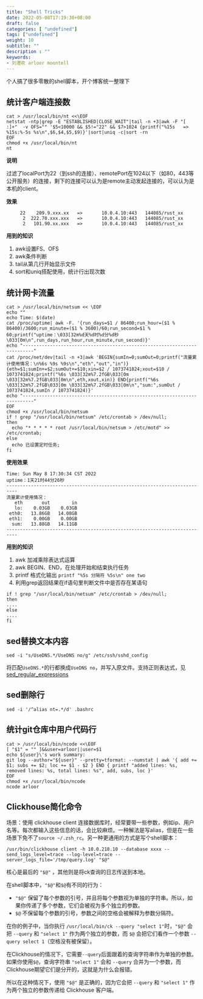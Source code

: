 ```yaml
---
title: "Shell Tricks"
date: 2022-05-08T17:19:30+08:00
draft: false
categories: [ "undefined"]
tags: ["undefined"]
weight: 10
subtitle: ""
description : ""
keywords:
- 刘港欢 arloor moontell
---
```


个人搞了很多零散的shell脚本，开个博客统一整理下
<!--more-->

## 统计客户端连接数

```shell
cat > /usr/local/bin/nt <<\EOF
netstat -ntp|grep -E "ESTABLISHED|CLOSE_WAIT"|tail -n +3|awk -F "[ :]+"  -v OFS="" '$5<10000 && $5!="22" && $7>1024 {printf("%15s   => %15s:%-5s %s\n",$6,$4,$5,$9)}'|sort|uniq -c|sort -rn
EOF
chmod +x /usr/local/bin/nt
nt
```

**说明**

过滤了localPort为22（到ssh的连接）、remotePort在1024以下（如80，443等公开服务）的连接，剩下的连接可以认为是remote主动发起连接的，可以认为是本机的client。

**效果**

```shell
     22    209.9.xxx.xx   =>       10.0.4.10:443   144085/rust_xx
      2  222.70.xxx.xxx   =>       10.0.4.10:443   144085/rust_xx
      2   101.90.xx.xxx   =>       10.0.4.10:443   144085/rust_xx
```

**用到的知识**

1. awk设置FS、OFS
2. awk条件判断
3. tail从第几行开始显示文件
4. sort和uniq搭配使用，统计行出现次数

## 统计网卡流量

```shell
cat > /usr/local/bin/netsum << \EOF
echo ""
echo Time: $(date)
cat /proc/uptime| awk -F. '{run_days=$1 / 86400;run_hour=($1 % 86400)/3600;run_minute=($1 % 3600)/60;run_second=$1 % 60;printf("uptime：\033[32m%d天%d时%d分%d秒\033[0m\n",run_days,run_hour,run_minute,run_second)}'
echo "--------------------------------------------------------------------------" 
cat /proc/net/dev|tail -n +3|awk 'BEGIN{sumIn=0;sumOut=0;printf("流量累计使用情况：\n%6s %9s %9s\n","eth","out","in")} {eth=$1;sumIn+=$2;sumOut+=$10;xin=$2 / 1073741824;xout=$10 / 1073741824;printf("%6s \033[32m%7.2fGB\033[0m \033[32m%7.2fGB\033[0m\n",eth,xout,xin)} END{printf("%6s \033[32m%7.2fGB\033[0m \033[32m%7.2fGB\033[0m\n","sum:",sumOut / 1073741824,sumIn / 1073741824)}'
echo "--------------------------------------------------------------------------"
EOF
chmod +x /usr/local/bin/netsum
if ! grep "/usr/local/bin/netsum" /etc/crontab > /dev/null; 
then 
  echo "* * * * * root /usr/local/bin/netsum > /etc/motd" >> /etc/crontab; 
else 
  echo 已设置定时任务; 
fi
```


**使用效果**

```shell
Time: Sun May 8 17:30:34 CST 2022
uptime：1天21时44分26秒
--------------------------------------------------------------------------
流量累计使用情况：
   eth       out        in
   lo:    0.03GB    0.03GB
 eth0:   13.86GB   14.08GB
 eth1:    0.00GB    0.00GB
  sum:   13.88GB   14.11GB
--------------------------------------------------------------------------
```

**用到的知识**

1. awk 加减乘除表达式运算
2. awk BEGIN、END，在处理开始和结束执行任务
3. printf 格式化输出 `printf "%5s 分隔符 %5s\n" one two`
4. 利用grep返回结果在if语句里判断文件中是否存在某语句

```shell
if ! grep "/usr/local/bin/netsum" /etc/crontab > /dev/null; 
then
....
else
....
fi
```


## sed替换文本内容

```shell
sed -i "s/UseDNS.*/UseDNS no/g" /etc/ssh/sshd_config
```

将匹配`UseDNS.*`的行都换成`UseDNS no`，并写入原文件。支持正则表达式，见[sed_regular_expressions](https://www.yiibai.com/sed/sed_regular_expressions.html)

## sed删除行

```shell
sed -i '/^alias nt=.*/d' .bashrc
```

## 统计git仓库中用户代码行

```shell
cat > /usr/local/bin/ncode <<\EOF
[ "$1" = "" ]&&user=arloor||user=$1
echo ${user}\'s work summary:
git log --author="${user}" --pretty=tformat: --numstat | awk '{ add += $1; subs += $2; loc += $1 - $2 } END { printf "added lines: %s, removed lines: %s, total lines: %s", add, subs, loc }'
EOF
chmod +x /usr/local/bin/ncode
ncode arloor
```

## Clickhouse简化命令

场景：使用 clickhouse client 连接数据库时，经常要带一些参数，例如ip、用户名等。每次都输入这些信息的话，会比较麻烦。一种解法是写alias，但是在一些场景下免不了`source ~/.zsh_rc`。另一种更通用的方式是写个shell脚本：

```shell
/usr/bin/clickhouse client -h 10.0.218.10 --database xxxx --send_logs_level=trace --log-level=trace --server_logs_file='/tmp/query.log' "$@"
```

核心是最后的 `"$@"` ，其他则是将ck查询的日志传送到本地。

在shell脚本中，`"$@"`和`$@`有不同的行为：

- `"$@"` 保留了每个参数的引号，并且将每个参数视为单独的字符串。所以，如果你传递了多个参数，它们会被视为多个独立的参数。
- `$@` 不保留每个参数的引号，参数之间的空格会被解释为参数分隔符。

在你的例子中，当你执行 `/usr/local/bin/ck --query "select 1"`时，`"$@"` 会把 `--query` 和 `"select 1"` 作为两个独立的参数，而 `$@` 会把它们看作一个参数 `--query select 1`（空格没有被保留）。

在Clickhouse的情况下，它需要`--query`后面跟着的查询字符串作为单独的参数。如果你使用`$@`，查询字符串 `"select 1"` 会和 `--query` 合并为一个参数，而Clickhouse期望它们是分开的，这就是为什么会报错。

所以在这种情况下，使用 `"$@"` 是正确的，因为它会把 `--query` 和 `"select 1"` 作为两个独立的参数传递给 Clickhouse 客户端。
